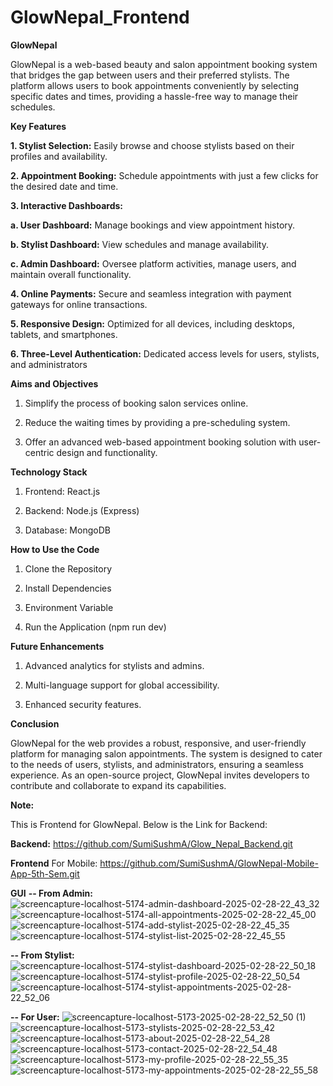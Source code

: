 # GlowNepal_Frontend
**GlowNepal**

GlowNepal is a web-based beauty and salon appointment booking system that bridges the gap between users and their preferred stylists. The platform allows users to book appointments conveniently by selecting specific dates and times, providing a hassle-free way to manage their schedules.


**Key Features**

**1. Stylist Selection:** Easily browse and choose stylists based on their profiles and availability.

**2. Appointment Booking:** Schedule appointments with just a few clicks for the desired date and time.

**3. Interactive Dashboards:**

**a. User Dashboard:** Manage bookings and view appointment history.

**b. Stylist Dashboard:** View schedules and manage availability.

**c. Admin Dashboard:** Oversee platform activities, manage users, and maintain overall functionality.

**4. Online Payments:** Secure and seamless integration with payment gateways for online transactions.

**5. Responsive Design:** Optimized for all devices, including desktops, tablets, and smartphones.

**6. Three-Level Authentication:** Dedicated access levels for users, stylists, and administrators



**Aims and Objectives**

1. Simplify the process of booking salon services online.

2. Reduce the waiting times by providing a pre-scheduling system.

3. Offer an advanced web-based appointment booking solution with user-centric design and functionality.



**Technology Stack**

1. Frontend: React.js

2. Backend: Node.js (Express)

3. Database: MongoDB



**How to Use the Code**

1. Clone the Repository

2. Install Dependencies

3. Environment Variable

4. Run the Application (npm run dev)




**Future Enhancements**

1. Advanced analytics for stylists and admins.

2. Multi-language support for global accessibility.

3. Enhanced security features.


**Conclusion**

GlowNepal for the web provides a robust, responsive, and user-friendly platform for managing salon appointments. The system is designed to cater to the needs of users, stylists, and administrators, ensuring a seamless experience. As an open-source project, GlowNepal invites developers to contribute and collaborate to expand its capabilities.


**Note:**

This is Frontend for GlowNepal. Below is the Link for Backend:

**Backend:**
https://github.com/SumiSushmA/Glow_Nepal_Backend.git

**Frontend**
For Mobile: https://github.com/SumiSushmA/GlowNepal-Mobile-App-5th-Sem.git

**GUI**
**-- From Admin:**
![screencapture-localhost-5174-admin-dashboard-2025-02-28-22_43_32](https://github.com/user-attachments/assets/2dee02ff-a161-46ce-833a-a6f8aaf6dc1d)
![screencapture-localhost-5174-all-appointments-2025-02-28-22_45_00](https://github.com/user-attachments/assets/a43fa395-1e1a-467b-bf93-864ba5c329ef)
![screencapture-localhost-5174-add-stylist-2025-02-28-22_45_35](https://github.com/user-attachments/assets/8bb8d2f8-5233-40c1-9401-f3cebb3765c3)
![screencapture-localhost-5174-stylist-list-2025-02-28-22_45_55](https://github.com/user-attachments/assets/83ff0343-a822-49ed-8898-98c0d4f5a526)

**-- From Stylist:**
![screencapture-localhost-5174-stylist-dashboard-2025-02-28-22_50_18](https://github.com/user-attachments/assets/2e839122-5800-457b-a25d-e0973f00df25)
![screencapture-localhost-5174-stylist-profile-2025-02-28-22_50_54](https://github.com/user-attachments/assets/dec201ec-cf1e-4d9a-877a-f58d8ed929b6)
![screencapture-localhost-5174-stylist-appointments-2025-02-28-22_52_06](https://github.com/user-attachments/assets/b7d92245-b017-40e8-82f4-2a3539c6559d)

**-- For User:**
![screencapture-localhost-5173-2025-02-28-22_52_50 (1)](https://github.com/user-attachments/assets/1df866fd-cefc-4ace-9640-7414435a59e3)
![screencapture-localhost-5173-stylists-2025-02-28-22_53_42](https://github.com/user-attachments/assets/ceefe7fb-7983-4a72-b95d-a9760fed56e0)
![screencapture-localhost-5173-about-2025-02-28-22_54_28](https://github.com/user-attachments/assets/9c47ebfc-e22b-4788-abce-4fe20dcb656a)
![screencapture-localhost-5173-contact-2025-02-28-22_54_48](https://github.com/user-attachments/assets/047f76b8-8cbf-4d1d-a5d1-3c30f18e5c23)
![screencapture-localhost-5173-my-profile-2025-02-28-22_55_35](https://github.com/user-attachments/assets/1bd79a6d-4c10-47dc-a09f-9e42cfc016ee)
![screencapture-localhost-5173-my-appointments-2025-02-28-22_55_58](https://github.com/user-attachments/assets/8ffae1e7-9070-42f6-b540-fa51ea210496)
















